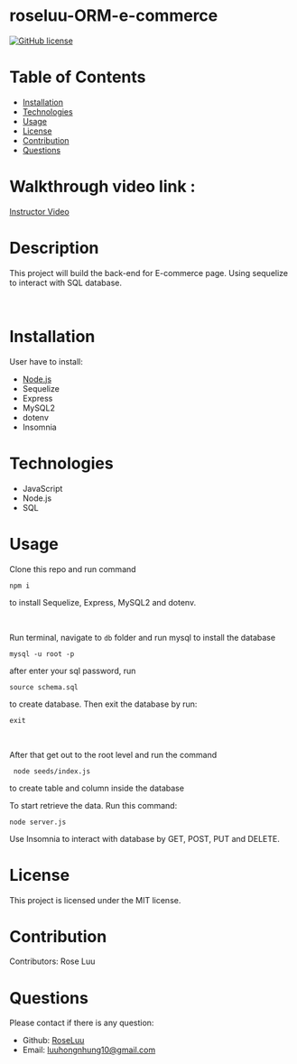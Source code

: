 # roseluu-ORM-e-commerce

 [![GitHub license](https://img.shields.io/badge/license-MIT-blue.svg)](https://choosealicense.com/licenses/mit/#)

  # Table of Contents 
  * [Installation](#installation)
  * [Technologies](#technologies)
  * [Usage](#usage)
  * [License](#license)
  * [Contribution](#contribution)
  * [Questions](#questions)
 
 # Walkthrough video link : 
  
  [Instructor Video](https://drive.google.com/file/d/1L1wMlP3HTvJHmFFJMlEfGyKj3rlMqS51/view)
  
  # Description
  This project will build the back-end for E-commerce page. Using sequelize to interact with SQL database.

  <br />

  # Installation
  User have to install:
  * [Node.js](https://nodejs.org/en/download/)
  * Sequelize
  * Express
  * MySQL2
  * dotenv
  * Insomnia

  # Technologies
  * JavaScript
  * Node.js
  * SQL

  # Usage
  Clone this repo and run command
  ```
  npm i
  ```
  to install Sequelize, Express,  MySQL2 and dotenv.

  <br />

 Run terminal, navigate to `db` folder and run mysql to install the database
  ```
  mysql -u root -p
  ```
  after enter your sql password, run
  ```
  source schema.sql
  ```
  to create database. Then exit the database by run:
  ```
  exit
  ```
  <br />

  After that get out to the root level and run the command
  ```
   node seeds/index.js
  ```
  to create table and column inside the database
  <br />

  To start retrieve the data. Run this command:
  ```
  node server.js
  ```
  Use Insomnia to interact with database by GET, POST, PUT and DELETE.
  # License
  This project is licensed under the MIT license. 

  # Contribution
  ​Contributors: 
  Rose Luu

  # Questions
  Please contact if there is any question:
  - Github: [RoseLuu](https://github.com/RoseLuu)
  - Email: luuhongnhung10@gmail.com 